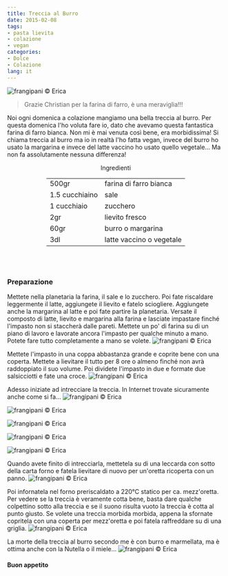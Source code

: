 ```yaml
---
title: Treccia al Burro
date: 2015-02-08
tags:
- pasta lievita
- colazione
- vegan
categories:
- Dolce
- Colazione
lang: it
---
```

![](header.jpg "frangipani © Erica")

> Grazie Christian per la farina di farro, è una meraviglia!!!

Noi ogni domenica a colazione mangiamo una bella treccia al burro. Per questa domenica l'ho voluta fare io, dato che avevamo questa fantastica farina di farro bianca. Non mi è mai venuta così bene, era morbidissima! Si chiama treccia al burro ma io in realtà l'ho fatta vegan, invece del burro ho usato la margarina e invece del latte vaccino ho usato quello vegetale... Ma non fa assolutamente nessuna differenza!


<div id="wrapper" style="text-align: center">
  <div id="yourdiv" style="display: inline-block;">
    <div class="ingredients">
      <div class="ingredients-title">Ingredienti</div>
      <table>
        <tbody>
          <tr>
          </tr>
          <tr>
            <td>500gr</td>
            <td>farina di farro bianca</td>
          </tr>
          <tr>
            <td>1.5 cucchiaino</td>
            <td>sale</td>
          </tr>
          <tr>
            <td>1 cucchiaio</td>
            <td>zucchero</td>
          </tr>
          <tr>
            <td>2gr</td>
            <td>lievito fresco</td>
          </tr>
          <tr>
            <td>60gr</td>
            <td>burro o margarina</td>
          </tr>
          <tr>
            <td>3dl</td>
            <td>latte vaccino o vegetale</td>
          </tr>     
          </tr>
        </tbody>
      </table>
      <br></br>
    </div>
  </div>
</div>


<h3>
  <font color="grey">
    <i class="fa-solid fa-gears"></i>
  </font> Preparazione
</h3>

Mettete nella planetaria la farina, il sale e lo zucchero. Poi fate riscaldare leggermente il latte, aggiungete il lievito e fatelo sciogliere. Aggiungete anche la margarina al latte e poi fate partire la planetaria. Versate il composto di latte, lievito e margarina alla farina e lasciate impastare finché l'impasto non si staccherà dalle pareti. Mettete un po' di farina su di un piano di lavoro e lavorate ancora l'impasto per qualche minuto a mano. Potete fare tutto completamente a mano se volete.
![](impasto.jpg "frangipani © Erica")

Mettete l'impasto in una coppa abbastanza grande e coprite bene con una coperta. Mettete a lievitare il tutto per 8 ore o almeno finché non avrà raddoppiato il suo volume. Poi dividete l'impasto in due e formate due salsicciotti e fate una croce.
![](treccia1.jpg "frangipani © Erica")

Adesso iniziate ad intrecciare la treccia. In Internet trovate sicuramente anche come si fa...
![](treccia2.jpg "frangipani © Erica")

![](treccia3.jpg "frangipani © Erica")

![](treccia4.jpg "frangipani © Erica")

![](treccia5.jpg "frangipani © Erica")

![](finita.jpg "frangipani © Erica")

Quando avete finito di intrecciarla, mettetela su di una leccarda con sotto della carta forno e fatela lievitare di nuovo per un'oretta ricoperta con un panno.
![](lievitata.jpg "frangipani © Erica")

Poi infornatela nel forno preriscaldato a 220°C statico per ca. mezz'oretta. Per vedere se la treccia è veramente cotta bene, basta dare qualche colpettino sotto alla treccia e se il suono risulta vuoto la treccia è cotta al punto giusto. Se volete una treccia morbida morbida, appena la sfornate copritela con una coperta per mezz'oretta e poi fatela raffreddare su di una griglia.
![](sfornata.jpg "frangipani © Erica")

La morte della treccia al burro secondo me è con burro e marmellata, ma è ottima anche con la Nutella o il miele...
![](risultato.jpg "frangipani © Erica")


<h4>Buon appetito
  <font color="red">
    <i class="fa-regular fa-face-smile"></i>
  </font>
</h4>
